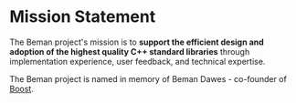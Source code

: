 <!--
SPDX-License-Identifier: Apache-2.0 WITH LLVM-exception
-->

# Mission Statement

The Beman project's mission is to **support the efficient design and adoption
of the highest quality C++ standard libraries** through implementation
experience, user feedback, and technical expertise.

The Beman project is named in memory of Beman Dawes - co-founder of
[Boost](https://www.boost.org).
